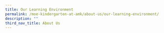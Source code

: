 ```yaml
---
title: Our Learning Environment
permalink: /moe-kindergarten-at-amk/about-us/our-learning-environment/
description: ""
third_nav_title: About Us
---
```


